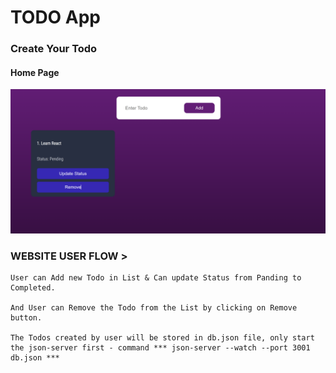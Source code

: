 # TODO App

### Create Your Todo

#### Home Page

![Home](public/githubReadme/homepage.png)

### WEBSITE USER FLOW >

    User can Add new Todo in List & Can update Status from Panding to Completed.

    And User can Remove the Todo from the List by clicking on Remove button.

    The Todos created by user will be stored in db.json file, only start the json-server first - command *** json-server --watch --port 3001 db.json ***


